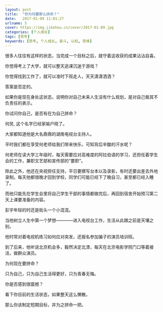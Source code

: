 ```yaml
---
layout: post
title:  "你为何要那么拼命？"
date:   2017-01-09 11:01:27
urlname: 5
cover: https://img.jikehou.cn/cover/2017-01-09.jpg
categories: [个人成长]
tags: [思考]
keywords: [思考, 个人成长, 奋斗, 认知, 思维]
---
```


很多人往往有这样的状态，当完成一个目标之后，就守着这收获的成果沾沾自喜。

你觉得考上了大学，就可以整天逃课沉迷于游戏？

你觉得找到工作了，就可以准时下班走人，天天潇潇洒洒？

答案是否定的。
<!-- more -->

如果你是现在身处这状态，说明你对自己未来人生没有什么规划，是对自己极其不负责任的表示。

你试问你自己，是否有在为自己拼命？


何炅, 这个名字已经家喻户晓了。

大家都知道他是大名鼎鼎的湖南电视台主持人。

平时我们都在享受何老师给我们带来快乐，可知背后辛酸的汗水呢？

何老师在读大学三年级时，每天需要应对高难度的阿拉伯语的学习，还担任着学生会的工作，兼职文艺部和宣传部的“要职”。

除此之外，他还在央视担任支持，平日要撰写台本以及录影，有时还要出差去外地录制。每天他都很晚才回到学校，同学们可能已经下了晚自习，甚至都已经入睡了。

而他只能先在学生会里将自己学生干部的事情都做完后，再回到宿舍开始预习第二天上课要准备的内容。


彭宇年轻的时还是街头一个小混混。

当他树立人生中第一个梦想————进入电视台工作，生活从此跟之前是天壤之别。

他时常对着电视机练习如何应对突发，还报名参加骗子的演员培训班。

到了后来，他听说北京机会多，毅然决定北漂，每天在北京电影学院门口等着接活，做群众演员。

为何现在要拼命？

只为自己，只为自己生活得更好，只为青春无悔。

你是否感到很震撼？

看下你目前的生活状态，如果整天这么懒散。

那么你该制定短期目标，并为之拼命一把。